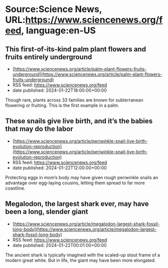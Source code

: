 # Source:Science News, URL:https://www.sciencenews.org/feed, language:en-US

## This first-of-its-kind palm plant flowers and fruits entirely underground
 - [https://www.sciencenews.org/article/palm-plant-flowers-fruits-underground](https://www.sciencenews.org/article/palm-plant-flowers-fruits-underground)
 - RSS feed: https://www.sciencenews.org/feed
 - date published: 2024-01-22T18:00:00+00:00

Though rare, plants across 33 families are known for subterranean flowering or fruiting. This is the first example in a palm.

## These snails give live birth, and it’s the babies that may do the labor
 - [https://www.sciencenews.org/article/periwinkle-snail-live-birth-evolution-reproduction](https://www.sciencenews.org/article/periwinkle-snail-live-birth-evolution-reproduction)
 - RSS feed: https://www.sciencenews.org/feed
 - date published: 2024-01-22T12:00:00+00:00

Protecting eggs in mom’s body may have given rough periwinkle snails an advantage over egg-laying cousins, letting them spread to far more coastline.

## Megalodon, the largest shark ever, may have been a long, slender giant
 - [https://www.sciencenews.org/article/megalodon-largest-shark-fossil-long-body](https://www.sciencenews.org/article/megalodon-largest-shark-fossil-long-body)
 - RSS feed: https://www.sciencenews.org/feed
 - date published: 2024-01-22T00:01:00+00:00

The ancient shark is typically imagined with the scaled-up stout frame of a modern great white. But in life, the giant may have been more elongated.


